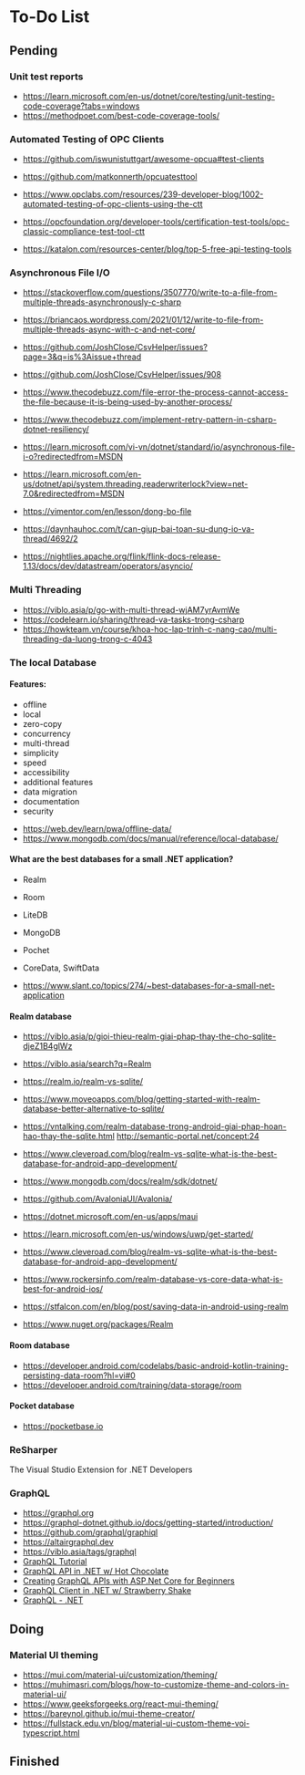 # To-Do List

## Pending

### Unit test reports
- https://learn.microsoft.com/en-us/dotnet/core/testing/unit-testing-code-coverage?tabs=windows
- https://methodpoet.com/best-code-coverage-tools/


### Automated Testing of OPC Clients
- https://github.com/iswunistuttgart/awesome-opcua#test-clients
- https://github.com/matkonnerth/opcuatesttool
- https://www.opclabs.com/resources/239-developer-blog/1002-automated-testing-of-opc-clients-using-the-ctt
- https://opcfoundation.org/developer-tools/certification-test-tools/opc-classic-compliance-test-tool-ctt

- https://katalon.com/resources-center/blog/top-5-free-api-testing-tools


### Asynchronous File I/O
- https://stackoverflow.com/questions/3507770/write-to-a-file-from-multiple-threads-asynchronously-c-sharp
- https://briancaos.wordpress.com/2021/01/12/write-to-file-from-multiple-threads-async-with-c-and-net-core/

- https://github.com/JoshClose/CsvHelper/issues?page=3&q=is%3Aissue+thread
- https://github.com/JoshClose/CsvHelper/issues/908

- https://www.thecodebuzz.com/file-error-the-process-cannot-access-the-file-because-it-is-being-used-by-another-process/
- https://www.thecodebuzz.com/implement-retry-pattern-in-csharp-dotnet-resiliency/


- https://learn.microsoft.com/vi-vn/dotnet/standard/io/asynchronous-file-i-o?redirectedfrom=MSDN
- https://learn.microsoft.com/en-us/dotnet/api/system.threading.readerwriterlock?view=net-7.0&redirectedfrom=MSDN

- https://vimentor.com/en/lesson/dong-bo-file
- https://daynhauhoc.com/t/can-giup-bai-toan-su-dung-io-va-thread/4692/2
- https://nightlies.apache.org/flink/flink-docs-release-1.13/docs/dev/datastream/operators/asyncio/


### Multi Threading
- https://viblo.asia/p/go-with-multi-thread-wjAM7yrAvmWe
- https://codelearn.io/sharing/thread-va-tasks-trong-csharp
- https://howkteam.vn/course/khoa-hoc-lap-trinh-c-nang-cao/multi-threading-da-luong-trong-c-4043


### The local Database

#### Features:
* offline
* local
* zero-copy
* concurrency
* multi-thread
* simplicity
* speed
* accessibility
* additional features
* data migration
* documentation
* security

- https://web.dev/learn/pwa/offline-data/
- https://www.mongodb.com/docs/manual/reference/local-database/


#### What are the best databases for a small .NET application?
- Realm
- Room
- LiteDB
- MongoDB
- Pochet
- CoreData, SwiftData

- https://www.slant.co/topics/274/~best-databases-for-a-small-net-application


#### Realm database
- https://viblo.asia/p/gioi-thieu-realm-giai-phap-thay-the-cho-sqlite-djeZ1B4glWz
- https://viblo.asia/search?q=Realm
- https://realm.io/realm-vs-sqlite/
- https://www.moveoapps.com/blog/getting-started-with-realm-database-better-alternative-to-sqlite/
- https://vntalking.com/realm-database-trong-android-giai-phap-hoan-hao-thay-the-sqlite.html
http://semantic-portal.net/concept:24
- https://www.cleveroad.com/blog/realm-vs-sqlite-what-is-the-best-database-for-android-app-development/

- https://www.mongodb.com/docs/realm/sdk/dotnet/
- https://github.com/AvaloniaUI/Avalonia/
- https://dotnet.microsoft.com/en-us/apps/maui
- https://learn.microsoft.com/en-us/windows/uwp/get-started/
- https://www.cleveroad.com/blog/realm-vs-sqlite-what-is-the-best-database-for-android-app-development/
- https://www.rockersinfo.com/realm-database-vs-core-data-what-is-best-for-android-ios/
- https://stfalcon.com/en/blog/post/saving-data-in-android-using-realm

- https://www.nuget.org/packages/Realm


#### Room database
- https://developer.android.com/codelabs/basic-android-kotlin-training-persisting-data-room?hl=vi#0
- https://developer.android.com/training/data-storage/room


#### Pocket database
- https://pocketbase.io


### ReSharper
The Visual Studio Extension for .NET Developers


### GraphQL

- https://graphql.org
- https://graphql-dotnet.github.io/docs/getting-started/introduction/
- https://github.com/graphql/graphiql
- https://altairgraphql.dev
- https://viblo.asia/tags/graphql
- [GraphQL Tutorial](https://www.youtube.com/playlist?list=PLBMCyCQ4nalaWRYBDKrIOHkFK1Y5AxbrK)
- [GraphQL API in .NET w/ Hot Chocolate](https://www.youtube.com/playlist?list=PLA8ZIAm2I03g9z705U3KWJjTv0Nccw9pj)
- [Creating GraphQL APIs with ASP.Net Core for Beginners](https://www.youtube.com/playlist?list=PLZmfj7vJb0aGyyDkr68wCBPXxYPb_-ibv)
- [GraphQL Client in .NET w/ Strawberry Shake](https://www.youtube.com/playlist?list=PLA8ZIAm2I03hQoVCdRzADYN6UBLnJNaSl)
- [GraphQL - .NET](https://www.youtube.com/playlist?list=PL0gjfm5duBCrmfGGQl25ozhhQ6sfKDend)


## Doing

### Material UI theming
+ https://mui.com/material-ui/customization/theming/
+ https://muhimasri.com/blogs/how-to-customize-theme-and-colors-in-material-ui/
+ https://www.geeksforgeeks.org/react-mui-theming/
+ https://bareynol.github.io/mui-theme-creator/
+ https://fullstack.edu.vn/blog/material-ui-custom-theme-voi-typescript.html


## Finished